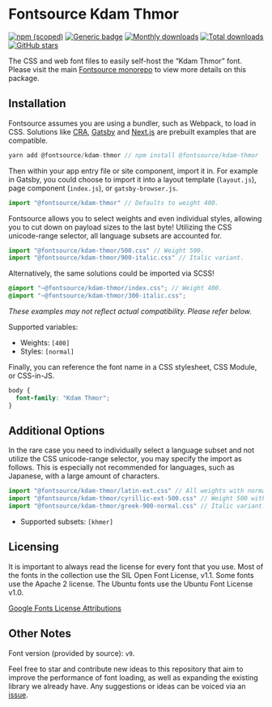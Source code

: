 # Fontsource Kdam Thmor

[![npm (scoped)](https://img.shields.io/npm/v/@fontsource/kdam-thmor?color=brightgreen)](https://www.npmjs.com/package/@fontsource/kdam-thmor) [![Generic badge](https://img.shields.io/badge/fontsource-passing-brightgreen)](https://github.com/fontsource/fontsource) [![Monthly downloads](https://badgen.net/npm/dm/@fontsource/kdam-thmor)](https://github.com/fontsource/fontsource) [![Total downloads](https://badgen.net/npm/dt/@fontsource/kdam-thmor)](https://github.com/fontsource/fontsource) [![GitHub stars](https://img.shields.io/github/stars/fontsource/fontsource.svg?style=social&label=Star)](https://github.com/fontsource/fontsource/stargazers)

The CSS and web font files to easily self-host the “Kdam Thmor” font. Please visit the main [Fontsource monorepo](https://github.com/fontsource/fontsource) to view more details on this package.

## Installation

Fontsource assumes you are using a bundler, such as Webpack, to load in CSS. Solutions like [CRA](https://create-react-app.dev/), [Gatsby](https://www.gatsbyjs.org/) and [Next.js](https://nextjs.org/) are prebuilt examples that are compatible.

```javascript
yarn add @fontsource/kdam-thmor // npm install @fontsource/kdam-thmor
```

Then within your app entry file or site component, import it in. For example in Gatsby, you could choose to import it into a layout template (`layout.js`), page component (`index.js`), or `gatsby-browser.js`.

```javascript
import "@fontsource/kdam-thmor" // Defaults to weight 400.
```

Fontsource allows you to select weights and even individual styles, allowing you to cut down on payload sizes to the last byte! Utilizing the CSS unicode-range selector, all language subsets are accounted for.

```javascript
import "@fontsource/kdam-thmor/500.css" // Weight 500.
import "@fontsource/kdam-thmor/900-italic.css" // Italic variant.
```

Alternatively, the same solutions could be imported via SCSS!

```scss
@import "~@fontsource/kdam-thmor/index.css"; // Weight 400.
@import "~@fontsource/kdam-thmor/300-italic.css";
```

_These examples may not reflect actual compatibility. Please refer below._

Supported variables:

- Weights: `[400]`
- Styles: `[normal]`

Finally, you can reference the font name in a CSS stylesheet, CSS Module, or CSS-in-JS.

```css
body {
  font-family: "Kdam Thmor";
}
```

## Additional Options

In the rare case you need to individually select a language subset and not utilize the CSS unicode-range selector, you may specify the import as follows. This is especially not recommended for languages, such as Japanese, with a large amount of characters.

```javascript
import "@fontsource/kdam-thmor/latin-ext.css" // All weights with normal style included.
import "@fontsource/kdam-thmor/cyrillic-ext-500.css" // Weight 500 with normal style.
import "@fontsource/kdam-thmor/greek-900-normal.css" // Italic variant.
```

- Supported subsets: `[khmer]`

## Licensing

It is important to always read the license for every font that you use.
Most of the fonts in the collection use the SIL Open Font License, v1.1. Some fonts use the Apache 2 license. The Ubuntu fonts use the Ubuntu Font License v1.0.

[Google Fonts License Attributions](https://fonts.google.com/attribution)

## Other Notes

Font version (provided by source): `v9`.

Feel free to star and contribute new ideas to this repository that aim to improve the performance of font loading, as well as expanding the existing library we already have. Any suggestions or ideas can be voiced via an [issue](https://github.com/fontsource/fontsource/issues).
